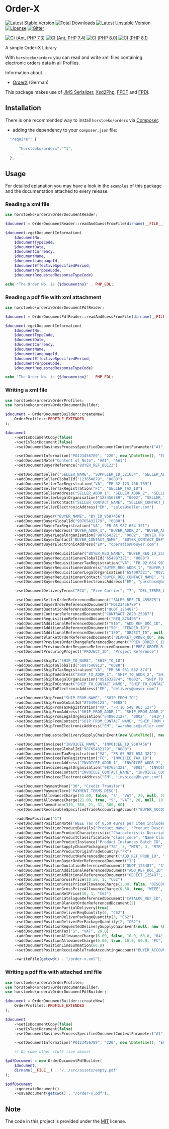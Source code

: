 # Order-X

[![Latest Stable Version](https://poser.pugx.org/horstoeko/orderx/v/stable.png)](https://packagist.org/packages/horstoeko/orderx) [![Total Downloads](https://poser.pugx.org/horstoeko/orderx/downloads.png)](https://packagist.org/packages/horstoeko/orderx) [![Latest Unstable Version](https://poser.pugx.org/horstoeko/orderx/v/unstable.png)](https://packagist.org/packages/horstoeko/orderx) [![License](https://poser.pugx.org/horstoeko/orderx/license.png)](https://packagist.org/packages/horstoeko/orderx) [![Gitter](https://badges.gitter.im/Join%20Chat.svg)](https://gitter.im/horstoeko/orderx)

[![CI (Ant, PHP 7.3)](https://github.com/horstoeko/orderx/actions/workflows/build.php73.ant.yml/badge.svg)](https://github.com/horstoeko/orderx/actions/workflows/build.php73.ant.yml) [![CI (Ant, PHP 7.4)](https://github.com/horstoeko/orderx/actions/workflows/build.php74.ant.yml/badge.svg)](https://github.com/horstoeko/orderx/actions/workflows/build.php74.ant.yml) [![CI (PHP 8.0)](https://github.com/horstoeko/orderx/actions/workflows/build.php80.ant.yml/badge.svg)](https://github.com/horstoeko/orderx/actions/workflows/build.php80.ant.yml) [![CI (PHP 8.1)](https://github.com/horstoeko/orderx/actions/workflows/build.php81.ant.yml/badge.svg)](https://github.com/horstoeko/orderx/actions/workflows/build.php81.ant.yml)

A simple Order-X Library

With `horstoeko/orderx` you can read and write xml files containing electronic orders data in all Profiles.

Information about...
* [OrderX](https://www.ferd-net.de/standards/order-x/index.html) (German)

This package makes use of [JMS Serializer](http://jmsyst.com/libs/serializer), [Xsd2Php](https://github.com/goetas-webservices/xsd2php), [FPDF](https://github.com/Setasign/FPDF) and  [FPDI](https://github.com/Setasign/FPDI).

## Installation

There is one recommended way to install `horstoeko/orderx` via [Composer](https://getcomposer.org/):

* adding the dependency to your ``composer.json`` file:

```js
  "require": {
      ..
      "horstoeko/orderx":"^1",
      ..
  },
```

## Usage

For detailed eplanation you may have a look in the `examples` of this package and the documentation attached to every release.

### Reading a xml file

```php
use horstoeko\orderx\OrderDocumentReader;

$document = OrderDocumentReader::readAndGuessFromFile(dirname(__FILE__) . "/order-x.xml");

$document->getDocumentInformation(
    $documentNo,
    $documentTypeCode,
    $documentDate,
    $documentCurrency,
    $documentName,
    $documentLanguageId,
    $documentEffectiveSpecifiedPeriod,
    $documentPurposeCode,
    $documentRequestedResponseTypeCode)

echo "The Order No. is {$documentno}" . PHP_EOL;
```

### Reading a pdf file with xml attachment

```php
use horstoeko\orderx\OrderDocumentPdfReader;

$document = OrderDocumentPdfReader::readAndGuessFromFile(dirname(__FILE__) . "/order-x.pdf");

$document->getDocumentInformation(
    $documentNo,
    $documentTypeCode,
    $documentDate,
    $documentCurrency,
    $documentName,
    $documentLanguageId,
    $documentEffectiveSpecifiedPeriod,
    $documentPurposeCode,
    $documentRequestedResponseTypeCode)

echo "The Order No. is {$documentno}" . PHP_EOL;
```

### Writing a xml file

```php
use horstoeko\orderx\OrderProfiles;
use horstoeko\orderx\OrderDocumentBuilder;

$document = OrderDocumentBuilder::createNew(
    OrderProfiles::PROFILE_EXTENDED
);

$document
    ->setIsDocumentCopy(false)
    ->setIsTestDocument(false)
    ->setDocumentBusinessProcessSpecifiedDocumentContextParameter("A1")

    ->setDocumentInformation("PO123456789", "220", new \DateTime(), "EUR", "Doc Name", null, new \DateTime(), "9", "AC")
    ->addDocumentNote("Content of Note", "AAI", "AAI")
    ->setDocumentBuyerReference("BUYER_REF_BU123")

    ->setDocumentSeller("SELLER_NAME", "SUPPLIER_ID_321654", "SELLER_ADD_LEGAL_INFORMATION")
    ->addDocumentSellerGlobalId("123654879", "0088")
    ->addDocumentSellerTaxRegistration("VA", "FR 32 123 456 789")
    ->addDocumentSellerTaxRegistration("FC", "SELLER_TAX_ID")
    ->setDocumentSellerAddress("SELLER_ADDR_1", "SELLER_ADDR_2", "SELLER_ADDR_3", "75001", "SELLER_CITY", "FR")
    ->setDocumentSellerLegalOrganisation("123456789", "0002", "SELLER_TRADING_NAME")
    ->setDocumentSellerContact("SELLER_CONTACT_NAME", "SELLER_CONTACT_DEP", "+33 6 25 64 98 75", null, "contact@seller.com", "SR")
    ->setDocumentSellerElectronicAddress("EM", "sales@seller.com")

    ->setDocumentBuyer("BUYER_NAME", "BY_ID_9587456")
    ->addDocumentBuyerGlobalId("98765432179", "0088")
    ->addDocumentBuyerTaxRegistration("VA", "FR 05 987 654 321")
    ->setDocumentBuyerAddress("BUYER_ADDR_1", "BUYER_ADDR_2", "BUYER_ADDR_3", "69001", "BUYER_CITY", "FR")
    ->setDocumentBuyerLegalOrganisation("987654321", "0002", "BUYER_TRADING_NAME")
    ->setDocumentBuyerContact("BUYER_CONTACT_NAME", "BUYER_CONTACT_DEP", "+33 6 65 98 75 32", null, "contact@buyer.com", "LB")
    ->setDocumentBuyerElectronicAddress("EM", "operation@buyer.com")

    ->setDocumentBuyerRequisitioner("BUYER_REQ_NAME", "BUYER_REQ_ID_25987")
    ->addDocumentBuyerRequisitionerGlobalId("654987321", "0088")
    ->addDocumentBuyerRequisitionerTaxRegistration("VA", "FR 92 654 987 321")
    ->setDocumentBuyerRequisitionerAddress("BUYER_REQ_ADDR_1", "BUYER_REQ_ADDR_2", "BUYER_REQ_ADDR_3", "69001", "BUYER_REQ_CITY", "FR")
    ->setDocumentBuyerRequisitionerLegalOrganisation("654987321", "0022", "BUYER_REQ_TRADING_NAME")
    ->setDocumentBuyerRequisitionerContact("BUYER_REQ_CONTACT_NAME", "BUYER_REQ_CONTACT_DEP", "+33 6 54 98 65 32", null, "requisitioner@buyer.com", "PD")
    ->setDocumentBuyerRequisitionerElectronicAddress("EM", "purchase@buyer.com")

    ->setDocumentDeliveryTerms("FCA", "Free Carrier", "7", "DEL_TERMS_LOC_ID", "DEL_TERMS_LOC_Name")

    ->setDocumentSellerOrderReferencedDocument("SALES_REF_ID_459875")
    ->setDocumentBuyerOrderReferencedDocument("PO123456789")
    ->setDocumentQuotationReferencedDocument("QUOT_125487")
    ->setDocumentContractReferencedDocument("CONTRACT_2020-25987")
    ->setDocumentRequisitionReferencedDocument("REQ_875498")
    ->addDocumentAdditionalReferencedDocument("916", "ADD_REF_DOC_ID", "ADD_REF_DOC_URIID", "ADD_REF_DOC_Desc")
    ->addDocumentAdditionalReferencedDocument("50", "TENDER_ID")
    ->addDocumentAdditionalReferencedDocument("130", "OBJECT_ID", null, null, "AWV")
    ->setDocumentBlanketOrderReferencedDocument("BLANKET_ORDER_OD", new \DateTime())
    ->setDocumentPreviousOrderChangeReferencedDocument("PREV_ORDER_C_ID", new \DateTime())
    ->setDocumentPreviousOrderResponseReferencedDocument("PREV_ORDER_R_ID", new \DateTime())
    ->setDocumentProcuringProject("PROJECT_ID", "Project Reference")

    ->setDocumentShipTo("SHIP_TO_NAME", "SHIP_TO_ID")
    ->addDocumentShipToGlobalId("5897546912", "0088")
    ->addDocumentShipToTaxRegistration("VA", "FR 66 951 632 874")
    ->setDocumentShipToAddress("SHIP_TO_ADDR_1", "SHIP_TO_ADDR_2", "SHIP_TO_ADDR_3", "69003", "SHIP_TO_CITY", "FR")
    ->setDocumentShipToLegalOrganisation("951632874", "0002", "SHIP_TO_TRADING_NAME")
    ->setDocumentShipToContact("SHIP_TO_CONTACT_NAME", "SHIP_TO_CONTACT_DEP", "+33 6 85 96 32 41", null, "shipto@customer.com", "SD")
    ->setDocumentShipToElectronicAddress("EM", "delivery@buyer.com")

    ->setDocumentShipFrom("SHIP_FROM_NAME", "SHIP_FROM_ID")
    ->addDocumentShipFromGlobalId("875496123", "0088")
    ->addDocumentShipFromTaxRegistration("VA", "FR 16 548 963 127")
    ->setDocumentShipFromAddress("SHIP_FROM_ADDR_1", "SHIP_FROM_ADDR_2", "SHIP_FROM_ADDR_3", "75003", "SHIP_FROM_CITY", "FR")
    ->setDocumentShipFromLegalOrganisation("548963127", "0002", "SHIP_FROM_TRADING_NAME")
    ->setDocumentShipFromContact("SHIP_FROM_CONTACT_NAME", "SHIP_FROM_CONTACT_DEP", "+33 6 85 96 32 41", null, "shipfrom@seller.com", "SD")
    ->setDocumentShipFromElectronicAddress("EM", "warehouse@seller.com")

    ->setDocumentRequestedDeliverySupplyChainEvent(new \DateTime(), new \DateTime(), new \DateTime())

    ->setDocumentInvoicee("INVOICEE_NAME", "INVOICEE_ID_9587456")
    ->addDocumentInvoiceeGlobalId("98765432179", "0088")
    ->addDocumentInvoiceeTaxRegistration("VA", "FR 05 987 654 321")
    ->addDocumentInvoiceeTaxRegistration("FC", "INVOICEE_TAX_ID")
    ->setDocumentInvoiceeAddress("INVOICEE_ADDR_1", "INVOICEE_ADDR_2", "INVOICEE_ADDR_3", "69001", "INVOICEE_CITY", "FR")
    ->setDocumentInvoiceeLegalOrganisation("987654321", "0002", "INVOICEE_TRADING_NAME")
    ->setDocumentInvoiceeContact("INVOICEE_CONTACT_NAME", "INVOICEE_CONTACT_DEP", "+33 6 65 98 75 32", null, "invoicee@buyer.com", "LB")
    ->setDocumentInvoiceeElectronicAddress("EM", "invoicee@buyer.com")

    ->setDocumentPaymentMean("30", "Credit Transfer")
    ->addDocumentPaymentTerm("PAYMENT_TERMS_DESC")
    ->addDocumentAllowanceCharge(31.00, false, "S", "VAT", 20, null, 10.00, 310.00, null, null, "64", "SPECIAL AGREEMENT")
    ->addDocumentAllowanceCharge(21.00, true, "S", "VAT", 20, null, 10.00, 210.00, null, null, "FC", "FREIGHT SERVICES")
    ->setDocumentSummation(310, 360, 21, 31, 300, 60)
    ->setDocumentReceivableSpecifiedTradeAccountingAccount("BUYER_ACCOUNT_REF")

    ->addNewPosition("1")
    ->setDocumentPositionNote("WEEE Tax of 0,50 euros per item included", null, "TXD")
    ->setDocumentPositionProductDetails("Product Name", "Product Description", "987654321", "654987321", "0160", "1234567890123", "Product Batch ID (lot ID)", "Product Brand Name")
    ->addDocumentPositionProductCharacteristic("Characteristic Description", "5 meters", "Characteristic_Code")
    ->addDocumentPositionProductClassification("Class_code", "Name Class Codification", "TST")
    ->setDocumentPositionProductInstance("Product Instances Batch ID", "Product Instances Supplier Serial ID")
    ->setDocumentPositionSupplyChainPackaging("7B", 5, "MTR", 3, "MTR", 1, "MTR")
    ->setDocumentPositionProductOriginTradeCountry("FR")
    ->setDocumentPositionProductReferencedDocument("ADD_REF_PROD_ID", "6", "ADD_REF_PROD_URIID", null, "ADD_REF_PROD_Desc")
    ->setDocumentPositionBuyerOrderReferencedDocument("1")
    ->setDocumentPositionQuotationReferencedDocument("QUOT_125487", "3")
    ->addDocumentPositionAdditionalReferencedDocument("ADD_REF_DOC_ID", "916", "ADD_REF_DOC_URIID", 5, "ADD_REF_DOC_Desc")
    ->addDocumentPositionAdditionalReferencedDocument("OBJECT_125487", "130", null, null, null, "AWV")
    ->setDocumentPositionGrossPrice(10.50, 1, "C62")
    ->addDocumentPositionGrossPriceAllowanceCharge(1.00, false, "DISCOUNT", "95")
    ->addDocumentPositionGrossPriceAllowanceCharge(0.50, true, "WEEE", "AEW")
    ->setDocumentPositionNetPrice(10, 1, "C62")
    ->setDocumentPositionCatalogueReferencedDocument("CATALOG_REF_ID", 2)
    ->setDocumentPositionBlanketOrderReferencedDocument(2)
    ->setDocumentPositionPartialDelivery(true)
    ->setDocumentPositionDeliverReqQuantity(6, "C62")
    ->setDocumentPositionDeliverPackageQuantity(3, "C62")
    ->setDocumentPositionDeliverPerPackageQuantity(2, "C62")
    ->addDocumentPositionRequestedDeliverySupplyChainEvent(null, new \DateTime(), new \DateTime())
    ->addDocumentPositionTax("S", "VAT", 20.0)
    ->addDocumentPositionAllowanceCharge(6.00, false, 10.0, 60.0, "64", "SPECIAL AGREEMENT")
    ->addDocumentPositionAllowanceCharge(6.00, true, 10.0, 60.0, "FC", "FREIGHT SERVICES")
    ->setDocumentPositionLineSummation(60.0)
    ->setDocumentPositionReceivableTradeAccountingAccount("BUYER_ACCOUNTING_REF")

    ->writeFile(getcwd() . "/order-x.xml");
```

### Writing a pdf file with attached xml file

```php
use horstoeko\orderx\OrderProfiles;
use horstoeko\orderx\OrderDocumentBuilder;
use horstoeko\orderx\OrderDocumentPdfBuilder;

$document = OrderDocumentBuilder::createNew(
    OrderProfiles::PROFILE_EXTENDED
);

$document
    ->setIsDocumentCopy(false)
    ->setIsTestDocument(false)
    ->setDocumentBusinessProcessSpecifiedDocumentContextParameter("A1")

    ->setDocumentInformation("PO123456789", "220", new \DateTime(), "EUR", "Doc Name", null, new \DateTime(), "9", "AC");

    // Do some other stuff (see above)

$pdfDocument = new OrderDocumentPdfBuilder(
    $document,
    dirname(__FILE__) . "/../src/assets/empty.pdf"
);

$pdfDocument
    ->generateDocument()
    ->saveDocument(getcwd() . "/order-x.pdf");

```

## Note

The code in this project is provided under the [MIT](https://opensource.org/licenses/MIT) license.
